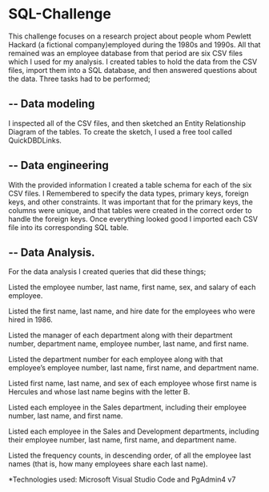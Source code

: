 # SQL-Challenge

This challenge focuses on a research project about people whom Pewlett Hackard (a fictional company)employed during the 1980s and 1990s. 
All that remained was an employee database from that period are six CSV files which I used for my analysis. I created tables to hold the data from the CSV files, 
import them into a SQL database, and then answered questions about the data. Three tasks had to be performed; 

## -- Data modeling 
I inspected all of the CSV files, and then sketched an Entity Relationship Diagram of the tables. 
To create the sketch, I used a free tool called QuickDBDLinks.

## -- Data engineering
With the provided information I created a table schema for each of the six CSV files. 
I Remembered to specify the data types, primary keys, foreign keys, and other constraints.
It was important that for the primary keys, the columns were unique, and that tables were created in the correct order to handle the foreign keys.
Once everything looked good I imported each CSV file into its corresponding SQL table.

## -- Data Analysis.
For the data analysis I created queries that did these things;

Listed the employee number, last name, first name, sex, and salary of each employee.

Listed the first name, last name, and hire date for the employees who were hired in 1986.

Listed the manager of each department along with their department number, department name, employee number, last name, and first name.

Listed the department number for each employee along with that employee’s employee number, last name, first name, and department name.

Listed first name, last name, and sex of each employee whose first name is Hercules and whose last name begins with the letter B. 

Listed each employee in the Sales department, including their employee number, last name, and first name.

Listed each employee in the Sales and Development departments, including their employee number, last name, first name, and department name.

Listed the frequency counts, in descending order, of all the employee last names (that is, how many employees share each last name).

*Technologies used: Microsoft Visual Studio Code and PgAdmin4 v7
